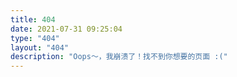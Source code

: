 ```yaml
---
title: 404
date: 2021-07-31 09:25:04
type: "404"
layout: "404"
description: "Oops～，我崩溃了！找不到你想要的页面 :("
---
```

